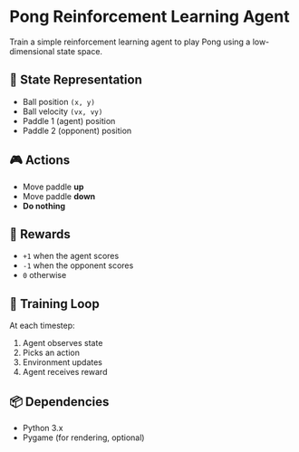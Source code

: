 # Pong Reinforcement Learning Agent

Train a simple reinforcement learning agent to play Pong using a low-dimensional state space.

## 🧠 State Representation
- Ball position `(x, y)`
- Ball velocity `(vx, vy)`
- Paddle 1 (agent) position
- Paddle 2 (opponent) position

## 🎮 Actions
- Move paddle **up**
- Move paddle **down**
- **Do nothing**

## 🎯 Rewards
- `+1` when the agent scores
- `-1` when the opponent scores
- `0` otherwise

## 🔁 Training Loop
At each timestep:
1. Agent observes state
2. Picks an action
3. Environment updates
4. Agent receives reward

## 📦 Dependencies
- Python 3.x
- Pygame (for rendering, optional)
